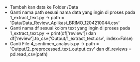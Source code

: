 - Tambah kan data ke Folder /Data
- Ganti nama path sesuai nama data yang ingin di proses pada 1_extract_text.py -> path = 'Data/Data_Review_Aplikasi_BRIMO_1204210044.csv'
- Ganti nama df sesuai kolom text yang ingin di proses pada 1_extract_text.py -> print(df['review']) dan df['review'].to_csv('Output/1_extract_text.csv', index=False)
- Ganti File 4_sentimen_analysis.py -> path = 'Output/2_preprocessed_text_output.csv' dan df_reviews = pd.read_csv(path)
